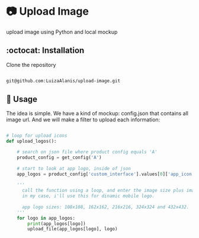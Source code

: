 # :camera: Upload Image

upload image using Python and local mockup

## :octocat: Installation

Clone the repository

```bash

git@github.com:LuizaAlanis/upload-image.git

```

## :snake: Usage

The idea is simple. We have a kind of mockup: config.json that contains all image url. And we will make a filter to upload each information:

```python

# loop for upload icons
def upload_logos():

    # search on json file where product config equals 'A'
    product_config = get_config('A')
    
    # start to look at app logo, inside of json
    app_logos = product_config['custom_interface'].values[0]['app_icon']
    
    '''
      call the function using a loop, and enter the image size plus image name. 
      in my case, i'll use this for dinamic mobile logo.
    
      app logo sizes: 108x108, 162x162, 216x216, 324x324 and 432x432.
    '''
    for logo in app_logos:
        print(app_logos[logo])
        upload_file(app_logos[logo], logo)
```
